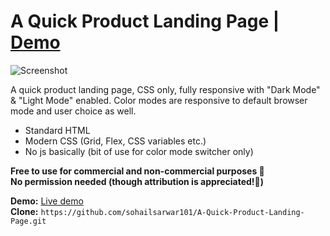 # A Quick Product Landing Page | [Demo](https://mrsohail.one/project/demo/quick-product-landing-page/)

![Screenshot](https://user-images.githubusercontent.com/7429069/127449527-ed071827-684b-4746-bfb7-9928a8b0b12b.png)



A quick product landing page, CSS only, fully responsive with "Dark Mode" & "Light Mode" enabled. Color modes are responsive to default browser mode and user choice as well.

- Standard HTML
- Modern CSS (Grid, Flex, CSS variables etc.)
- No js basically (bit of use for color mode switcher only)

**Free to use for commercial and non-commercial purposes 💯** <br>
**No permission needed (though attribution is appreciated!🥰)**


**Demo:** [Live demo](https://mrsohail.one/project/demo/quick-product-landing-page/) <br>
**Clone:** `https://github.com/sohailsarwar101/A-Quick-Product-Landing-Page.git`

